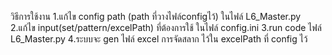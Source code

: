 วิธีการใช้งาน
1.แก้ไข config path (path ที่วางไฟล์configไว้) ในไฟล์ L6_Master.py
2.แก้ไข input(set/pattern/excelPath) ที่ต้องการใช้ ในไฟล์ config.ini
3.run code ไฟล์ L6_Master.py
4.ระบบจะ gen ไฟล์ excel การจัดสลาก ไว้ใน excelPath ที่ config ไว้
